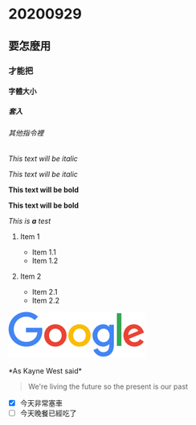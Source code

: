 # 20200929
## 要怎麼用
### 才能把
#### 字體大小
##### 套入
###### 其他指令裡

*This text will be italic* 

_This text will be italic_

**This text will be bold**

__This text will be bold__

*This is **a** test*

1. Item 1
   * Item 1.1
   * Item 1.2
  
2. Item 2
   * Item 2.1
   * Item 2.2
 
 ![Google](googlelogo_color_272x92dp.png "Google")
 
 \*As Kayne West said\*
 
 >We're living the future so 
 >the present is our past
 
- [x] 今天非常塞車
- [ ] 今天晚餐已經吃了
